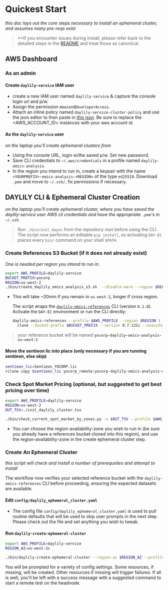 # Quickest Start
_this doc lays out the core steps necessary to install an ephemeral cluster, and assumes many pre-reqs exist_

> **If you encounter issues during install, please refer back to the detailed steps in the [README](README.md) and treat those as canonical.

## AWS Dashboard
### As an admin
#### Create `daylily-service` IAM user
- create a new IAM user named `daylily-service` & capture the console login url and p/w. 
- Assign the permission `AmazonQDeveloperAccess`. 
- Attach an inline policy named `daylily-service-cluster-policy` and use the json editor to then paste in [this json](config/aws/daylily-service-cluster-policy.json). Be sure to replace the <AWS_ACCOUNT_ID> instances with your aws account id.

#### As the `daylily-service` user
_on the laptop you'll create ephemeral clusters from_

- Using the console URL, login w/the saved p/w. Set new password.
- Save CLI credentials to `~/.aws/credentials` in a profile named `daylily-omics-analysis`.
- In the region you intend to run in, create a keypair with the name `<YOURPREFIX>-omics-analysis-<REGION>` of the type `ed25519`. Download `.pem` and move to `~/.ssh/`, fix permissions if necessary.

## DAYLILY CLI & Ephemeral Cluster Creation
_on the laptop you'll create ephemeral cluster, where you have saved the daylily-service user AWS cli credentials and have the appropriate `.pem`'s in `~/.ssh`._

> Run `./bin/init_dayec` from the repository root before using the CLI.
> The script now performs an editable `pip install`, so activating `DAY-EC`
> places every `bin/` command on your shell `$PATH`.

### Create References S3 Bucket (if it does not already exist)
_One is needed per region you intend to run in._

```bash
export AWS_PROFILE=daylily-service
BUCKET_PREFIX=yocorp
REGION=us-west-2
./bin/create_daylily_omics_analysis_s3.sh  --disable-warn --region $REGION --profile $AWS_PROFILE --bucket-prefix $BUCKET_PREFIX --disable-dryrun
```

- This will take ~20min if you remain in `us-west-2`, longer if cross region.

  The script wraps the [`daylily-omics-references`](https://github.com/Daylily-Informatics/daylily-omics-references)
  CLI (version `0.1.0`). Activate the `DAY-EC` environment or run the CLI directly:

  ```bash
  daylily-omics-references --profile $AWS_PROFILE --region $REGION \
    clone --bucket-prefix $BUCKET_PREFIX --version 0.7.131c --execute
  ```

> your reference bucket will be named **`yocorp-daylily-omics-analysis-us-west-2`**


#### Move the sentieon lic into place (only necessary if you are running sentieon, else skip)

```bash
sentieon_lic=Sentieon_YOCORP.lic
rclone copy $sentieon_lic yocorp_remote:yocorp-daylily-omics-analysis-us-west-2/data/cached_envs/
```

### Check Spot Market Pricing (optional, but suggested to get best pricing over time)

```bash
export AWS_PROFILE=daylily-service
REGION=us-west-2          
OUT_TSV=./init_daylily_cluster.tsv

./bin/check_current_spot_market_by_zones.py -o $OUT_TSV --profile $AWS_PROFILE   
```

- You can choose the region-availability-zone you wish to run in (be sure you already have a references bucket cloned into this region), and use the region-availability-zone in the create ephemeral cluster step.

### Create An Ephemeral Cluster
_this script will check and install a number of prerequsites and attempt to install_

The workflow now verifies your selected reference bucket with the
`daylily-omics-references` CLI before proceeding, ensuring the expected
datasets are available.


#### Edit `config/daylily_ephemeral_cluster.yaml`

- The config file `config/daylily_ephemeral_cluster.yaml` is used to pull routine defaults that will be used to skip user prompts in the next step. Please check out the file and set anything you wish to tweak.

#### Run `daylily-create-ephemeral-cluster`

```bash
export AWS_PROFILE=daylily-service
REGION_AZ=us-west-2c

./bin/daylily-create-ephemeral-cluster --region-az $REGION_AZ --profile $AWS_PROFILE
```

You will be prompted for a variety of config settings. Some resources, if missing, will be created. Other resources if missing will trigger failures.  If all is well, you'll be left with a success message with a suggested command to start a remote test on the headnode.




